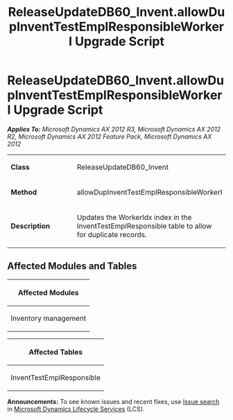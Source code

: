 ﻿---
title: ReleaseUpdateDB60_Invent.allowDupInventTestEmplResponsibleWorkerI Upgrade Script
TOCTitle: ReleaseUpdateDB60_Invent.allowDupInventTestEmplResponsibleWorkerI Upgrade Script
ms:assetid: 5738dbc7-8988-2cde-547b-b7ed2ffd9110
ms:mtpsurl: https://msdn.microsoft.com/en-us/library/JJ736220(v=AX.60)
ms:contentKeyID: 49708394
ms.date: 05/18/2015
mtps_version: v=AX.60
---

# ReleaseUpdateDB60\_Invent.allowDupInventTestEmplResponsibleWorkerI Upgrade Script 


_**Applies To:** Microsoft Dynamics AX 2012 R3, Microsoft Dynamics AX 2012 R2, Microsoft Dynamics AX 2012 Feature Pack, Microsoft Dynamics AX 2012_

<table>
<colgroup>
<col style="width: 50%" />
<col style="width: 50%" />
</colgroup>
<tbody>
<tr class="odd">
<td><p><strong>Class</strong></p></td>
<td><p>ReleaseUpdateDB60_Invent</p></td>
</tr>
<tr class="even">
<td><p><strong>Method</strong></p></td>
<td><p>allowDupInventTestEmplResponsibleWorkerI</p></td>
</tr>
<tr class="odd">
<td><p><strong>Description</strong></p></td>
<td><p>Updates the WorkerIdx index in the InventTestEmplResponsible table to allow for duplicate records.</p></td>
</tr>
</tbody>
</table>


## Affected Modules and Tables

<table>
<colgroup>
<col style="width: 100%" />
</colgroup>
<thead>
<tr class="header">
<th><p>Affected Modules</p></th>
</tr>
</thead>
<tbody>
<tr class="odd">
<td><p>Inventory management</p></td>
</tr>
</tbody>
</table>


<table>
<colgroup>
<col style="width: 100%" />
</colgroup>
<thead>
<tr class="header">
<th><p>Affected Tables</p></th>
</tr>
</thead>
<tbody>
<tr class="odd">
<td><p>InventTestEmplResponsible</p></td>
</tr>
</tbody>
</table>

  
**Announcements:** To see known issues and recent fixes, use [Issue search](http://go.microsoft.com/fwlink/?linkid=389258) in [Microsoft Dynamics Lifecycle Services](http://go.microsoft.com/fwlink/?linkid=306505) (LCS).

